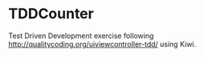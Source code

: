 TDDCounter
==========

Test Driven Development exercise following http://qualitycoding.org/uiviewcontroller-tdd/ using Kiwi.
